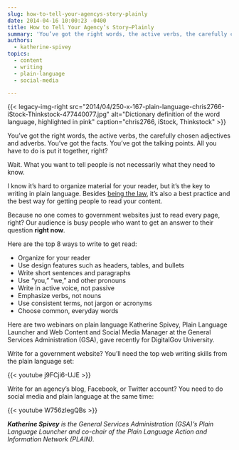```yaml
---
slug: how-to-tell-your-agencys-story-plainly
date: 2014-04-16 10:00:23 -0400
title: How to Tell Your Agency’s Story—Plainly
summary: 'You’ve got the right words, the active verbs, the carefully chosen adjectives and adverbs. You’ve got the facts. You’ve got the talking points. All you have to do is put it together, right?'
authors:
  - katherine-spivey
topics:
  - content
  - writing
  - plain-language
  - social-media

---
```


{{< legacy-img-right src="2014/04/250-x-167-plain-language-chris2766-iStock-Thinkstock-477440077.jpg" alt="Dictionary definition of the word language, highlighted in pink" caption="chris2766, iStock, Thinkstock" >}} 

You’ve got the right words, the active verbs, the carefully chosen adjectives and adverbs. You’ve got the facts. You’ve got the talking points. All you have to do is put it together, right?

Wait. What you want to tell people is not necessarily what they need to know.

I know it’s hard to organize material for your reader, but it’s the key to writing in plain language. Besides [being the law](http://www.gpo.gov/fdsys/pkg/PLAW-111publ274/pdf/PLAW-111publ274.pdf), it’s also a best practice and the best way for getting people to read your content.

Because no one comes to government websites just to read every page, right? Our audience is busy people who want to get an answer to their question **right now**.

Here are the top 8 ways to write to get read:

  * Organize for your reader
  * Use design features such as headers, tables, and bullets
  * Write short sentences and paragraphs
  * Use “you,” “we,” and other pronouns
  * Write in active voice, not passive
  * Emphasize verbs, not nouns
  * Use consistent terms, not jargon or acronyms
  * Choose common, everyday words

Here are two webinars on plain language Katherine Spivey, Plain Language Launcher and Web Content and Social Media Manager at the General Services Administration (GSA), gave recently for DigitalGov University.

Write for a government website? You’ll need the top web writing skills from the plain language set:

{{< youtube j9FCji6-UJE >}}

Write for an agency’s blog, Facebook, or Twitter account? You need to do social media and plain language at the same time:

{{< youtube W756zIegQBs >}}

_**Katherine Spivey** is the General Services Administration (GSA)&#8217;s Plain Language Launcher and co-chair of the Plain Language Action and Information Network (PLAIN)._
